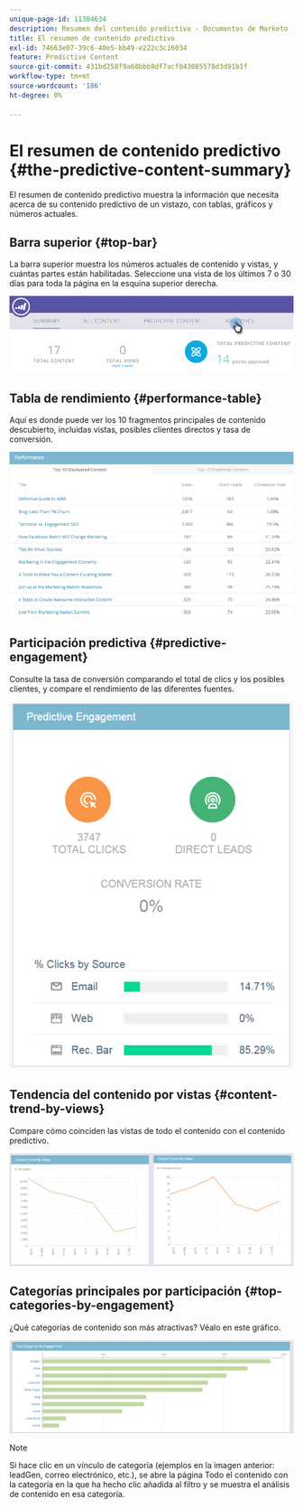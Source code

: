 ```yaml
---
unique-page-id: 11384634
description: Resumen del contenido predictivo - Documentos de Marketo - Documentación del producto
title: El resumen de contenido predictivo
exl-id: 74663e07-39c6-40e5-bb49-e222c3c16034
feature: Predictive Content
source-git-commit: 431bd258f9a68bbb9df7acf043085578d3d91b1f
workflow-type: tm+mt
source-wordcount: '186'
ht-degree: 0%

---
```


# El resumen de contenido predictivo {#the-predictive-content-summary}

El resumen de contenido predictivo muestra la información que necesita acerca de su contenido predictivo de un vistazo, con tablas, gráficos y números actuales.

## Barra superior {#top-bar}

La barra superior muestra los números actuales de contenido y vistas, y cuántas partes están habilitadas. Seleccione una vista de los últimos 7 o 30 días para toda la página en la esquina superior derecha.

![](assets/image2017-10-17-14-3a10-3a22.png)

## Tabla de rendimiento {#performance-table}

Aquí es donde puede ver los 10 fragmentos principales de contenido descubierto, incluidas vistas, posibles clientes directos y tasa de conversión.

![](assets/image2017-10-3-10-3a4-3a40.png)

## Participación predictiva {#predictive-engagement}

Consulte la tasa de conversión comparando el total de clics y los posibles clientes, y compare el rendimiento de las diferentes fuentes.

![](assets/predictive-engagement-actual.png)

## Tendencia del contenido por vistas  {#content-trend-by-views}

Compare cómo coinciden las vistas de todo el contenido con el contenido predictivo.

![](assets/4.png)

## Categorías principales por participación {#top-categories-by-engagement}

¿Qué categorías de contenido son más atractivas? Véalo en este gráfico.

![](assets/5.png)

>[!NOTE]
>
>Si hace clic en un vínculo de categoría (ejemplos en la imagen anterior: leadGen, correo electrónico, etc.), se abre la página Todo el contenido con la categoría en la que ha hecho clic añadida al filtro y se muestra el análisis de contenido en esa categoría.
